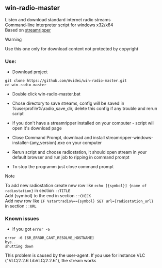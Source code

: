 ## win-radio-master
Listen and download standard internet radio streams<br>
Command-line interpreter script for windows x32/x64 <br>
Based on [streamripper](https://github.com/streamripper/streamripper)

> [!Warning]
> Use this one only for download content not protected by copyright

### Use:

* Download project
```
git clone https://github.com/Avidei/win-radio-master.git
cd win-radio-master
```

* Double click win-radio-master.bat

* Chose directory to save streams, config will be saved in %userprofile%\radio_save_dir, delete this config if any trouble and rerun script

* If you don't have a streamripper installed on your computer - script will open it's download page

* Close Command Prompt, download and install streamripper-windows-installer-{any_version}.exe on your computer

* Rerun script and choose radiostation, it should open stream in your default browser and run job to ripping in command prompt

* To stop the programm just close command prompt

> [!Note]
> To add new radiostation create new row like `echo [{symbol}] {name of radiostation}` in section `::TITLE`<br>
> Add {symbol} to the end in section `::CHECK`<br>
> Add new row like `IF %startradio%=={symbol} SET url={radiostation_url}` in section `::URL`

### Known issues

* If you got `error -6`

```
error -6 [SR_ERROR_CANT_RESOLVE_HOSTNAME]
bye..
shutting down
```

This problem is caused by the user-agent. 
If you use for instance VLC ("VLC/2.2.6 LibVLC/2.2.6"), the stream works






